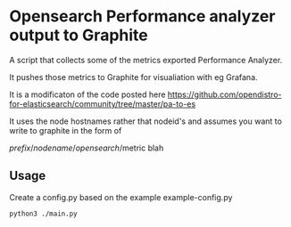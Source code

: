 # Opensearch Performance analyzer output to Graphite

A script that collects some of the metrics exported Performance Analyzer.

It pushes those metrics to Graphite for visualiation with eg Grafana.

It is a modificaton of the code posted here https://github.com/opendistro-for-elasticsearch/community/tree/master/pa-to-es

It uses the node hostnames rather that nodeid's and assumes you want to write to graphite in the form of

$prefix/nodename/opensearch/$metric blah

## Usage

Create a config.py based on the example example-config.py

`python3 ./main.py`
